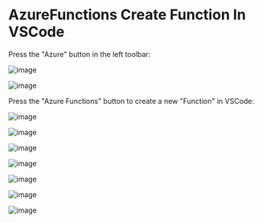 # AzureFunctions Create Function In VSCode

Press the "Azure" button in the left toolbar:

![image](https://github.com/luiscoco/AzureFunctions_CreateFunctionInVSCode/assets/32194879/27162851-9437-484b-af30-09258d8f877e)

![image](https://github.com/luiscoco/AzureFunctions_CreateFunctionInVSCode/assets/32194879/6cec63de-8ab6-4078-9cc5-d99d62a2a11d)

Press the "Azure Functions" button to create a new "Function" in VSCode:

![image](https://github.com/luiscoco/AzureFunctions_CreateFunctionInVSCode/assets/32194879/81c31c41-1895-4df3-8f1c-df0550584ba0)

![image](https://github.com/luiscoco/AzureFunctions_CreateFunctionInVSCode/assets/32194879/72929080-d297-42f3-9fc0-73b64732d2a2)

![image](https://github.com/luiscoco/AzureFunctions_CreateFunctionInVSCode/assets/32194879/a137e395-bbc1-450f-85ee-3274935d42a7)

![image](https://github.com/luiscoco/AzureFunctions_CreateFunctionInVSCode/assets/32194879/7af8ccd6-99a6-4756-a7ce-244aa6349917)

![image](https://github.com/luiscoco/AzureFunctions_CreateFunctionInVSCode/assets/32194879/a92d682b-895c-47f6-a6cf-04732e41334a)

![image](https://github.com/luiscoco/AzureFunctions_CreateFunctionInVSCode/assets/32194879/a25bb14b-7e7f-4b71-8598-6fc11f038320)

![image](https://github.com/luiscoco/AzureFunctions_CreateFunctionInVSCode/assets/32194879/2f612f07-0903-41b1-9587-2403bfa84ec7)








